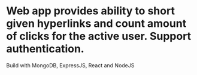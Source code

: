 # Web app provides ability to short given hyperlinks and count amount of clicks for the active user. Support authentication.
Build with MongoDB, ExpressJS, React and NodeJS
